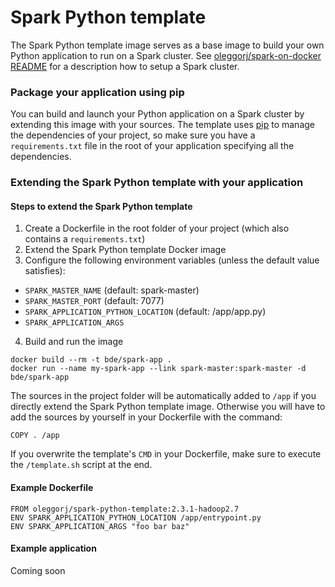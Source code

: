 # Spark Python template

The Spark Python template image serves as a base image to build your own Python application to run on a Spark cluster. See [oleggorj/spark-on-docker README](https://github.com/oleggorj/spark-on-docker) for a description how to setup a Spark cluster.

### Package your application using pip
You can build and launch your Python application on a Spark cluster by extending this image with your sources. The template uses [pip](https://pip.pypa.io/en/stable/) to manage the dependencies of your
project, so make sure you have a `requirements.txt` file in the root of your application specifying all the dependencies.

### Extending the Spark Python template with your application

#### Steps to extend the Spark Python template
1. Create a Dockerfile in the root folder of your project (which also contains a `requirements.txt`)
2. Extend the Spark Python template Docker image
3. Configure the following environment variables (unless the default value satisfies):
  * `SPARK_MASTER_NAME` (default: spark-master)
  * `SPARK_MASTER_PORT` (default: 7077)
  * `SPARK_APPLICATION_PYTHON_LOCATION` (default: /app/app.py)
  * `SPARK_APPLICATION_ARGS`
4. Build and run the image
```
docker build --rm -t bde/spark-app .
docker run --name my-spark-app --link spark-master:spark-master -d bde/spark-app
```

The sources in the project folder will be automatically added to `/app` if you directly extend the Spark Python template image. Otherwise you will have to add the sources by yourself in your Dockerfile with the command:

    COPY . /app

If you overwrite the template's `CMD` in your Dockerfile, make sure to execute the `/template.sh` script at the end.

#### Example Dockerfile

```
FROM oleggorj/spark-python-template:2.3.1-hadoop2.7
ENV SPARK_APPLICATION_PYTHON_LOCATION /app/entrypoint.py
ENV SPARK_APPLICATION_ARGS "foo bar baz"
```

#### Example application
Coming soon
